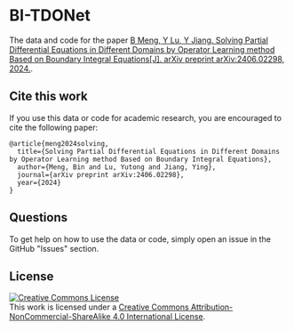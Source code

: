 # BI-TDONet

The data and code for the paper [B Meng, Y Lu, Y Jiang. Solving Partial Differential Equations in Different Domains by Operator Learning method Based on Boundary Integral Equations[J]. arXiv preprint arXiv:2406.02298, 2024.](https://doi.org/10.48550/arXiv.2406.02298).


## Cite this work

If you use this data or code for academic research, you are encouraged to cite the following paper:

```
@article{meng2024solving,
  title={Solving Partial Differential Equations in Different Domains by Operator Learning method Based on Boundary Integral Equations},
  author={Meng, Bin and Lu, Yutong and Jiang, Ying},
  journal={arXiv preprint arXiv:2406.02298},
  year={2024}
}
```

## Questions

To get help on how to use the data or code, simply open an issue in the GitHub "Issues" section.

## License

<a rel="license" href="http://creativecommons.org/licenses/by-nc-sa/4.0/"><img alt="Creative Commons License" style="border-width:0" src="https://i.creativecommons.org/l/by-nc-sa/4.0/88x31.png" /></a><br />This work is licensed under a <a rel="license" href="http://creativecommons.org/licenses/by-nc-sa/4.0/">Creative Commons Attribution-NonCommercial-ShareAlike 4.0 International License</a>.

